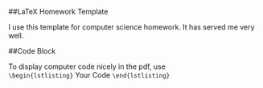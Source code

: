 ##LaTeX Homework Template

I use this template for computer science homework. It has served me very well.

##Code Block

To display computer code nicely in the pdf, use <code> \begin{lstlisting}</code> Your Code <code>\end{lstlisting} </code>
